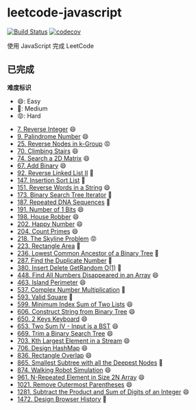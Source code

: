 # leetcode-javascript

[![Build Status](https://travis-ci.org/DremyGit/leetcode-javascript.svg?branch=master)](https://travis-ci.org/DremyGit/leetcode-javascript)
[![codecov](https://codecov.io/gh/DremyGit/leetcode-javascript/branch/master/graph/badge.svg)](https://codecov.io/gh/DremyGit/leetcode-javascript)

使用 JavaScript 完成 LeetCode

## 已完成

**难度标识**
* :smile:: Easy
* :triumph:: Medium
* :rage:: Hard

- [7. Reverse Integer](https://github.com/DremyGit/leetcode-javascript/tree/master/src/reverse-integer) :smile:
- [9. Palindrome Number](https://github.com/DremyGit/leetcode-javascript/tree/master/src/palindrome-number) :smile:
- [25. Reverse Nodes in k-Group](https://github.com/DremyGit/leetcode-javascript/tree/master/src/reverse-nodes-in-k-group) :rage:
- [70. Climbing Stairs](https://github.com/DremyGit/leetcode-javascript/tree/master/src/climbing-stairs) :smile:
- [74. Search a 2D Matrix](https://github.com/DremyGit/leetcode-javascript/tree/master/src/search-a-2d-matrix) :smile:
- [67. Add Binary](https://github.com/DremyGit/leetcode-javascript/tree/master/src/add-binary) :smile:
- [92. Reverse Linked List II](https://github.com/DremyGit/leetcode-javascript/tree/master/src/reverse-linked-list-ii) :triumph:
- [147. Insertion Sort List](https://github.com/DremyGit/leetcode-javascript/tree/master/src/insertion-sort-list) :triumph:
- [151. Reverse Words in a String](https://github.com/DremyGit/leetcode-javascript/tree/master/src/reverse-words-in-a-string) :smile:
- [173. Binary Search Tree Iterator](https://github.com/DremyGit/leetcode-javascript/tree/master/src/binary-search-tree-iterator) :triumph:
- [187. Repeated DNA Sequences](https://github.com/DremyGit/leetcode-javascript/tree/master/src/repeated-dna-sequences) :triumph:
- [191. Number of 1 Bits](https://github.com/DremyGit/leetcode-javascript/tree/master/src/number-of-1-bits) :smile:
- [198. House Robber](https://github.com/DremyGit/leetcode-javascript/tree/master/src/house-robber) :smile:
- [202. Happy Number](https://github.com/DremyGit/leetcode-javascript/tree/master/src/happy-number) :smile:
- [204. Count Primes](https://github.com/DremyGit/leetcode-javascript/tree/master/src/count-primes) :smile:
- [218. The Skyline Problem](https://github.com/DremyGit/leetcode-javascript/tree/master/src/the-skyline-problem) :rage:
- [223. Rectangle Area](https://github.com/DremyGit/leetcode-javascript/tree/master/src/rectangle-area) :triumph:
- [236. Lowest Common Ancestor of a Binary Tree](https://github.com/DremyGit/leetcode-javascript/tree/master/src/lowest-common-ancestor-of-a-binary-tree) :triumph:
- [287. Find the Duplicate Number](https://github.com/DremyGit/leetcode-javascript/tree/master/src/find-the-duplicate-number) :triumph:
- [380. Insert Delete GetRandom O(1)](https://github.com/DremyGit/leetcode-javascript/tree/master/src/insert-delete-getrandom-o1) :triumph:
- [448. Find All Numbers Disappeared in an Array](https://github.com/DremyGit/leetcode-javascript/tree/master/src/find-all-numbers-disappeared-in-an-array) :smile:
- [463. Island Perimeter](https://github.com/DremyGit/leetcode-javascript/tree/master/src/island-perimeter) :smile:
- [537. Complex Number Multiplication](https://github.com/DremyGit/leetcode-javascript/tree/master/src/complex-number-multiplication) :triumph:
- [593. Valid Square](https://github.com/DremyGit/leetcode-javascript/tree/master/src/valid-square) :triumph:
- [599. Minimum Index Sum of Two Lists](https://github.com/DremyGit/leetcode-javascript/tree/master/src/minimum-index-sum-of-two-lists) :smile:
- [606. Construct String from Binary Tree](https://github.com/DremyGit/leetcode-javascript/tree/master/src/construct-string-from-binary-tree) :smile:
- [650. 2 Keys Keyboard](https://github.com/DremyGit/leetcode-javascript/tree/master/src/2-keys-keyboard) :smile:
- [653. Two Sum IV - Input is a BST](https://github.com/DremyGit/leetcode-javascript/tree/master/src/two-sum-iv-input-is-a-bst) :smile:
- [669. Trim a Binary Search Tree](https://github.com/DremyGit/leetcode-javascript/tree/master/src/trim-a-binary-search-tree) :smile:
- [703. Kth Largest Element in a Stream](https://github.com/DremyGit/leetcode-javascript/tree/master/src/kth-largest-element-in-a-stream) :smile:
- [706. Design HashMap](https://github.com/DremyGit/leetcode-javascript/tree/master/src/design-hashmap) :smile:
- [836. Rectangle Overlap](https://github.com/DremyGit/leetcode-javascript/tree/master/src/rectangle-overlap) :smile:
- [865. Smallest Subtree with all the Deepest Nodes](https://github.com/DremyGit/leetcode-javascript/tree/master/src/smallest-subtree-with-all-the-deepest-nodes) :triumph:
- [874. Walking Robot Simulation](https://github.com/DremyGit/leetcode-javascript/tree/master/src/walking-robot-simulation) :smile:
- [961. N-Repeated Element in Size 2N Array](https://github.com/DremyGit/leetcode-javascript/tree/master/src/n-repeated-element-in-size-2n-array) :smile:
- [1021. Remove Outermost Parentheses](https://github.com/DremyGit/leetcode-javascript/tree/master/src/remove-outermost-parentheses) :smile:
- [1281. Subtract the Product and Sum of Digits of an Integer](https://github.com/DremyGit/leetcode-javascript/tree/master/src/subtract-the-product-and-sum-of-digits-of-an-integer) :smile:
- [1472. Design Browser History](https://github.com/DremyGit/leetcode-javascript/tree/master/src/design-browser-history) :triumph:
